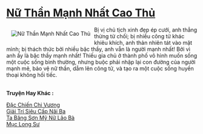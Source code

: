 <a href="https://truyenwiki.net/nu-than-manh-nhat-cao-thu.36590/" title="Nữ Thần Mạnh Nhất Cao Thủ"><h1>Nữ Thần Mạnh Nhất Cao Thủ</h1></a><div style="display:table"><img align="right" style="float: left; padding: 10px;" src="https://truyenwiki.net/a/img/str/src/36590.jpg" alt="Nữ Thần Mạnh Nhất Cao Thủ">Bị vị chủ tịch xinh đẹp ép cưới, anh thẳng thừng từ chối; bị nhiều công tử khác khiêu khích, anh thản nhiên tát vào mặt mình; bị thách thức bởi nhiều bậc thầy, anh vẫn là người mạnh nhất! Bởi vì anh ấy là bậc thầy mạnh nhất! Thiếu gia chủ ở thành phố vô hình muốn sống một cuộc sống bình thường, nhưng buộc phải nhập lại con đường của người mạnh mẽ, bảo vệ nữ thần, dẫm lên công tử, và tạo ra một cuộc sống huyền thoại không hối tiếc.</div><p><br><b>Truyện Hay Khác :</b></p><a href="https://truyenwiki.net/dac-chien-chi-vuong.35718/" alt="Đặc Chiến Chi Vương">Đặc Chiến Chi Vương</a><br/><a href="https://github.com/nownovels/topcv/tree/master/truyenhay/35486" alt="Giải Trí Siêu Cấp Nãi Ba">Giải Trí Siêu Cấp Nãi Ba</a><br/><a href="https://sangtacviet.wordpress.com/2020/10/22/ta-bang-son-my-nu-lao-ba/" alt="Ta Băng Sơn Mỹ Nữ Lão Bà">Ta Băng Sơn Mỹ Nữ Lão Bà</a><br/><a href="https://github.com/nownovels/topcv/tree/master/truyenhay/35700" alt="Mục Long Sư">Mục Long Sư</a><br/>